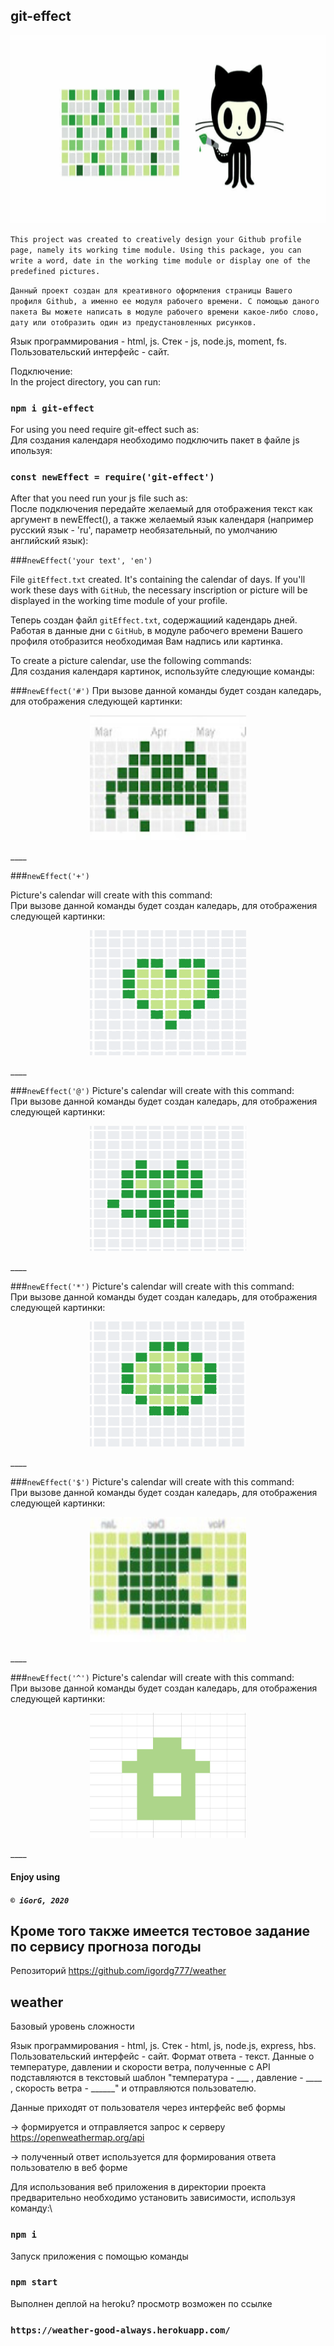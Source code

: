 ## git-effect

<p align="center">
<img src="./images/git-effect.gif" width="750px" height="300px"/></p>

`This project was created to creatively design your Github profile page, namely its working time module. Using this package, you can write a word, date in the working time module or display one of the predefined pictures.`

`Данный проект создан для креативного оформления страницы Вашего профиля Github, а именно ее модуля рабочего времени. С помощью даного пакета Вы можете написать в модуле рабочего времени какое-либо слово, дату или отобразить один из предустановленных рисунков.`

Язык программирования - html, js.
Стек - js, node.js, moment, fs.
Пользовательский интерфейс - сайт.

Подключение:\
In the project directory, you can run: 

### `npm i git-effect`

For using you need require git-effect such as:\
Для создания календаря необходимо подключить пакет в файле js ипользуя:
### `const newEffect = require('git-effect')`
After that you need run your js file such as:\
После подключения передайте желаемый для отображения текст как аргумент в newEffect(), а также желаемый язык календаря (например русский язык - 'ru', параметр необязательный, по умолчанию английский язык):

###`newEffect('your text', 'en')`

File `gitEffect.txt` created. It's containing the calendar of days. If you'll work these days with `GitHub`, the necessary inscription or picture will be displayed in the working time module of your profile.

Теперь создан файл `gitEffect.txt`, содержащиий кадендарь дней. Работая в данные дни с `GitHub`, в модуле рабочего времени Вашего профиля отобразится необходимая Вам надпись или картинка.

To create a picture calendar, use the following commands:\
Для создания календаря картинок, используйте следующие команды:

###`newEffect('#')`
 При вызове данной команды будет создан каледарь, для отображения следующей картинки:
 
<p align="center">
<img src="./images/spider.png" width="250px" height="200px"/></p>
 ____

###`newEffect('+')`

Picture's calendar will create with this command:\
 При вызове данной команды будет создан каледарь, для отображения следующей картинки:
 
  <p align="center">
  <img src="./images/heart.png" width="250px" height="200px"/></p>
____

###`newEffect('@')`
Picture's calendar will create with this command:\
 При вызове данной команды будет создан каледарь, для отображения следующей картинки:
 
 <p align="center">
 <img src="./images/cat.png" width="250px" height="200px"/></p>
____

###`newEffect('*')`
Picture's calendar will create with this command:\
 При вызове данной команды будет создан каледарь, для отображения следующей картинки:
 
 <p align="center">
 <img src="./images/face.png" width="250px" height="200px"/></p>
____

###`newEffect('$')`
Picture's calendar will create with this command:\
 При вызове данной команды будет создан каледарь, для отображения следующей картинки:
 
 <p align="center">
 <img src="./images/packman.jpg" width="250px" height="200px"/></p>
____

###`newEffect('^')`
Picture's calendar will create with this command:\
 При вызове данной команды будет создан каледарь, для отображения следующей картинки:
 
 <p align="center">
 <img src="./images/house.png" width="250px" height="200px"/></p>
____

#### Enjoy using
##### `© iGorG, 2020`

## Кроме того также имеется тестовое задание по сервису прогноза погоды

Репозиторий https://github.com/igordg777/weather

## weather
Базовый уровень сложности

Язык программирования - html, js.
Стек - html, js, node.js, express, hbs.
Пользовательский интерфейс - сайт.
Формат ответа - текст. Данные о температуре, давлении и скорости ветра, полученные с API подставляются в  текстовый шаблон "температура - ___ , давление - ____ , скорость ветра - ______" и отправляются пользователю.

Данные приходят от пользователя через интерфейс веб формы

 → формируется и отправляется запрос к серверу https://openweathermap.org/api 

 → полученный ответ  используется для формирования ответа пользователю в веб форме

Для использования веб приложения в директории проекта предварительно необходимо  установить зависимости, используя команду:\

### `npm i `

Запуск приложения с помощью команды 

### `npm start`

Выполнен деплой на heroku? просмотр возможен по ссылке 

### `https://weather-good-always.herokuapp.com/`



